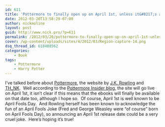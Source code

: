 ```yaml
---
id: 611
title: 'Pottermore to finally open up on April 1st, unless it&#8217;s a cruel joke'
date: 2012-03-20T13:58:29-07:00
author: nickmoline
layout: post
guid: http://www.nick.pro/?p=611
permalink: /2012/03/20/pottermore-to-finally-open-up-on-april-1st-unless-its-a-cruel-joke/
cover: /wp-content/uploads/sites/4/2012/03/Region-capture-14.png
dsq_thread_id: 618488562
categories:
    - Book
tags:
    - Pottermore
    - Harry Potter
---
```

I&#8217;ve talked before about <a href="https://www.nick.pro/2011/08/27/pottermore-cheats-earning-more-house-points-through-failure-then-success-in-potion-making/" target="_blank">Pottermore</a>, the website by <a href="http://www.jkrowling.com/" target="_blank">J.K. Rowling</a> and <a href="http://www.think.eu/" target="_blank">TH_NK</a>.  Well according to the <a href="http://insider.pottermore.com/2012/03/waiting-for-pottermore.html" target="_blank">Pottermore Insider blog</a>, the site will go live on April 1st, it isn&#8217;t clear if this means that the ebooks will finally be available on that date too, although I hope so.  Of course, April 1st is well known to be April Fools Day.  And Rowling herself has been known to acknowledge the fun of an April Fools Joke (Fred and George Weasley were &#8220;of course&#8221; born on April Fools Day), so announcing an April 1st release date could be a very cruel joke.  Here&#8217;s hoping it&#8217;s true!